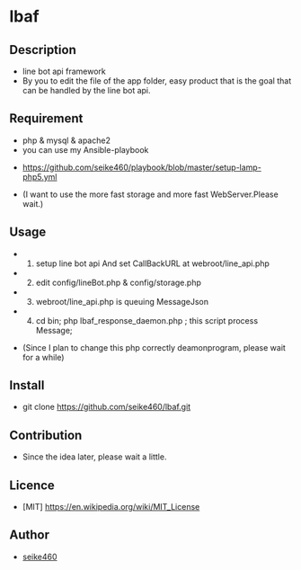 lbaf
====

## Description
* line bot api framework
* By you to edit the file of the app folder, easy product that is the goal that can be handled by the line bot api.

## Requirement
* php & mysql & apache2
* you can use my Ansible-playbook
 - https://github.com/seike460/playbook/blob/master/setup-lamp-php5.yml
* (I want to use the more fast storage and more fast WebServer.Please wait.)

## Usage
* 1. setup line bot api And set CallBackURL at webroot/line_api.php 
* 2. edit config/lineBot.php & config/storage.php
* 3. webroot/line_api.php is queuing MessageJson
* 4. cd bin; php lbaf_response_daemon.php ; this script process Message;
 - (Since I plan to change this php correctly deamonprogram, please wait for a while)

## Install
* git clone https://github.com/seike460/lbaf.git

## Contribution
* Since the idea later, please wait a little.

## Licence
* [MIT] https://en.wikipedia.org/wiki/MIT_License

## Author
* [seike460](https://github.com/seike460)
